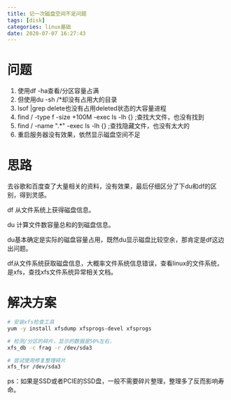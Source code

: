 ```yaml
---
title: 记一次磁盘空间不足问题
tags: [disk]
categories: linux基础
date: 2020-07-07 16:27:43
---
```


# 问题

1. 使用df -ha查看/分区容量占满
2. 但使用du -sh /*却没有占用大的目录
3. lsof |grep delete也没有占用deleted状态的大容量进程
4. find / -type f -size +100M -exec ls -lh {} \;查找大文件，也没有找到
5. find / -name ".*" -exec ls -lh {} \;查找隐藏文件，也没有太大的
6. 重启服务器没有效果，依然显示磁盘空间不足

# 思路

去谷歌和百度查了大量相关的资料，没有效果，最后仔细区分了下du和df的区别，得到灵感。

df 从文件系统上获得磁盘信息。

du 计算文件数容量总和的到磁盘信息。

du基本确定是实际的磁盘容量占用，既然du显示磁盘比较空余，那肯定是df这边出问题。

df从文件系统获取磁盘信息，大概率文件系统信息错误，查看linux的文件系统，是xfs，查找xfs文件系统异常相关文档。

# 解决方案

```bash
# 安装xfs检查工具
yum -y install xfsdump xfsprogs-devel xfsprogs

# 检测/分区的碎片，显示的数据是50%左右，
xfs_db -c frag -r /dev/sda3

# 尝试使用修复整理碎片
xfs_fsr /dev/sda3
```


ps：如果是SSD或者PCIE的SSD盘，一般不需要碎片整理，整理多了反而影响寿命。
